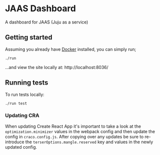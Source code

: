 # JAAS Dashboard

A dashboard for JAAS (Juju as a service)

## Getting started

Assuming you already have [Docker](https://www.docker.com/) installed, you can simply run;

```
./run
```

...and view the site locally at: http://localhost:8036/

## Running tests

To run tests locally:

```
./run test
```

### Updating CRA

When updating Create React App it's important to take a look at the `optimization.minimizer` values in the webpack config and then update the config in `craco.config.js`. After copying over any updates be sure to re-introduce the `terserOptions.mangle.reserved` key and values in the newly updated config.
